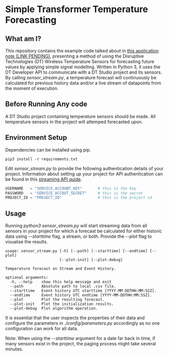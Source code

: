 # Simple Transformer Temperature Forecasting

## What am I?
This repository contains the example code talked about in [this application note (LINK PENDING)](https://www.disruptive-technologies.com/), presenting a method of using the Disruptive Technologies (DT) Wireless Temperature Sensors for forecasting future values by applying simple signal modelling. Written in Python 3, it uses the DT Developer API to communicate with a DT Studio project and its sensors. By calling *sensor_stream.py*, a temperature forecast will continuously be calculated for previous history data and/or a live stream of datapoints from the moment of execution.

## Before Running Any code
A DT Studio project containing temperature sensors should be made. All temperature sensors in the project will attemped forecasted upon.

## Environment Setup
Dependencies can be installed using pip.
```
pip3 install -r requirements.txt
```

Edit *sensor_stream.py* to provide the following authentication details of your project. Information about setting up your project for API authentication can be found in this [streaming API guide](https://support.disruptive-technologies.com/hc/en-us/articles/360012377939-Using-the-stream-API).
```python
USERNAME   = "SERVICE_ACCOUNT_KEY"       # this is the key
PASSWORD   = "SERVICE_ACCOUT_SECRET"     # this is the secret
PROJECT_ID = "PROJECT_ID"                # this is the project id
```

## Usage
Running *python3 sensor_stream.py* will start streaming data from all sensors in your project for which a forecast be calculated for either historic data using *--starttime* flag, a stream, or both. Provide the *--plot* flag to visualise the results. 
```
usage: sensor_stream.py [-h] [--path] [--starttime] [--endtime] [--plot]
                        [--plot-init] [--plot-debug]

Temperature forecast on Stream and Event History.

optional arguments:
  -h, --help    show this help message and exit
  --path        Absolute path to local .csv file.
  --starttime   Event history UTC starttime [YYYY-MM-DDTHH:MM:SSZ].
  --endtime     Event history UTC endtime [YYYY-MM-DDTHH:MM:SSZ].
  --plot        Plot the resulting forecast.
  --plot-init   Plot the initialization results.
  --plot-debug  Plot algorithm operation.
```

It is essential that the user inspects the properties of their data and configure the parameters in *./config/parameters.py* accordingly as no one configuration can work for all data. 

Note: When using the *--starttime* argument for a date far back in time, if many sensors exist in the project, the paging process might take several minutes.


